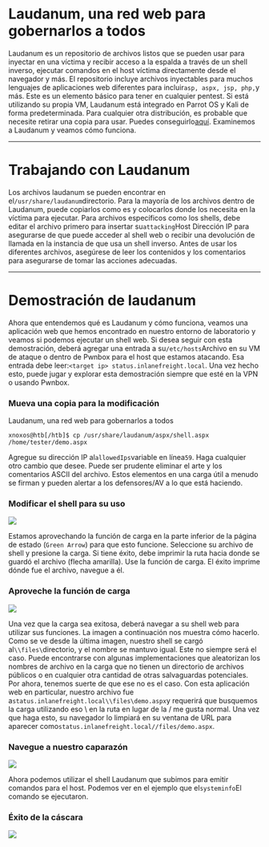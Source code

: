 # Laudanum, una red web para gobernarlos a todos

Laudanum es un repositorio de archivos listos que se pueden usar para inyectar en una víctima y recibir acceso a la espalda a través de un shell inverso, ejecutar comandos en el host víctima directamente desde el navegador y más. El repositorio incluye archivos inyectables para muchos lenguajes de aplicaciones web diferentes para incluir`asp, aspx, jsp, php,`y más. Este es un elemento básico para tener en cualquier pentest. Si está utilizando su propia VM, Laudanum está integrado en Parrot OS y Kali de forma predeterminada. Para cualquier otra distribución, es probable que necesite retirar una copia para usar. Puedes conseguirlo[aquí](https://github.com/jbarcia/Web-Shells/tree/master/laudanum). Examinemos a Laudanum y veamos cómo funciona.

---

# **Trabajando con Laudanum**

Los archivos laudanum se pueden encontrar en el`/usr/share/laudanum`directorio. Para la mayoría de los archivos dentro de Laudanum, puede copiarlos como es y colocarlos donde los necesita en la víctima para ejecutar. Para archivos específicos como los shells, debe editar el archivo primero para insertar su`attacking`Host Dirección IP para asegurarse de que puede acceder al shell web o recibir una devolución de llamada en la instancia de que usa un shell inverso. Antes de usar los diferentes archivos, asegúrese de leer los contenidos y los comentarios para asegurarse de tomar las acciones adecuadas.

---

# **Demostración de laudanum**

Ahora que entendemos qué es Laudanum y cómo funciona, veamos una aplicación web que hemos encontrado en nuestro entorno de laboratorio y veamos si podemos ejecutar un shell web. Si desea seguir con esta demostración, deberá agregar una entrada a su`/etc/hosts`Archivo en su VM de ataque o dentro de Pwnbox para el host que estamos atacando. Esa entrada debe leer:`<target ip> status.inlanefreight.local`. Una vez hecho esto, puede jugar y explorar esta demostración siempre que esté en la VPN o usando Pwnbox.

### **Mueva una copia para la modificación**

Laudanum, una red web para gobernarlos a todos

```
xnoxos@htb[/htb]$ cp /usr/share/laudanum/aspx/shell.aspx /home/tester/demo.aspx
```

Agregue su dirección IP al`allowedIps`variable en línea`59`. Haga cualquier otro cambio que desee. Puede ser prudente eliminar el arte y los comentarios ASCII del archivo. Estos elementos en una carga útil a menudo se firman y pueden alertar a los defensores/AV a lo que está haciendo.

### **Modificar el shell para su uso**

![](https://academy.hackthebox.com/storage/modules/115/modify-shell.png)

Estamos aprovechando la función de carga en la parte inferior de la página de estado (`Green Arrow`) para que esto funcione. Seleccione su archivo de shell y presione la carga. Si tiene éxito, debe imprimir la ruta hacia donde se guardó el archivo (flecha amarilla). Use la función de carga. El éxito imprime dónde fue el archivo, navegue a él.

### **Aproveche la función de carga**

![](https://academy.hackthebox.com/storage/modules/115/laud-upload.png)

Una vez que la carga sea exitosa, deberá navegar a su shell web para utilizar sus funciones. La imagen a continuación nos muestra cómo hacerlo. Como se ve desde la última imagen, nuestro shell se cargó al`\\files\`directorio, y el nombre se mantuvo igual. Este no siempre será el caso. Puede encontrarse con algunas implementaciones que aleatorizan los nombres de archivo en la carga que no tienen un directorio de archivos públicos o en cualquier otra cantidad de otras salvaguardas potenciales. Por ahora, tenemos suerte de que ese no es el caso. Con esta aplicación web en particular, nuestro archivo fue a`status.inlanefreight.local\\files\demo.aspx`y requerirá que busquemos la carga utilizando eso \ en la ruta en lugar de la / me gusta normal. Una vez que haga esto, su navegador lo limpiará en su ventana de URL para aparecer como`status.inlanefreight.local//files/demo.aspx`.

### **Navegue a nuestro caparazón**

![](https://academy.hackthebox.com/storage/modules/115/laud-nav.png)

Ahora podemos utilizar el shell Laudanum que subimos para emitir comandos para el host. Podemos ver en el ejemplo que el`systeminfo`El comando se ejecutaron.

### **Éxito de la cáscara**

![](https://academy.hackthebox.com/storage/modules/115/laud-success.png)